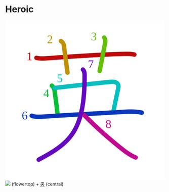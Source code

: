 # Heroic
![82f1](../kanji-colorize/82f1.svg)
![](http://www.kanjidamage.com/assets/radsmall/flower-303d55c2aa8534ab3d1d8290588d7c1462971c974af29d9210696326646feb14.jpg) (flowertop) + [央](央.md) (central)